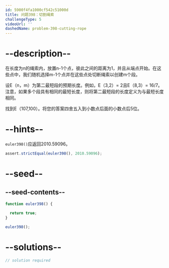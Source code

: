 ```yaml
---
id: 5900f4fa1000cf542c51000d
title: 问题398：切割绳索
challengeType: 5
videoUrl: ''
dashedName: problem-398-cutting-rope
---
```


# --description--

在长度为n的绳索内，放置n-1个点，彼此之间的距离为1，并且从端点开始。在这些点中，我们随机选择m-1个点并在这些点处切断绳索以创建m个段。

设E（n，m）为第二最短段的预期长度。例如，E（3,2）= 2且E（8,3）= 16/7。注意，如果多个段具有相同的最短长度，则将第二最短段的长度定义为与最短长度相同。

找到E（107,100）。将您的答案四舍五入到小数点后面的小数点后5位。

# --hints--

`euler398()`应返回2010.59096。

```js
assert.strictEqual(euler398(), 2010.59096);
```

# --seed--

## --seed-contents--

```js
function euler398() {

  return true;
}

euler398();
```

# --solutions--

```js
// solution required
```
